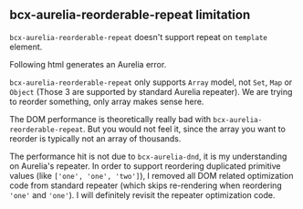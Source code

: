 ## bcx-aurelia-reorderable-repeat limitation

`bcx-aurelia-reorderable-repeat` doesn't support repeat on `template` element.

Following html generates an Aurelia error.
<div><code-viewer value="<template reorderable-repeat.for=&quot;obj of array&quot;>
  <!-- inner html -->
</template>" mode="html"></code-viewer></div>

`bcx-aurelia-reorderable-repeat` only supports `Array` model, not `Set`, `Map` or `Object` (Those 3 are supported by standard Aurelia repeater). We are trying to reorder something, only array makes sense here.

The DOM performance is theoretically really bad with `bcx-aurelia-reorderable-repeat`. But you would not feel it, since the array you want to reorder is typically not an array of thousands.

The performance hit is not due to `bcx-aurelia-dnd`, it is my understanding on Aurelia's repeater. In order to support reordering duplicated primitive values (like `['one', 'one', 'two']`), I removed all DOM related optimization code from standard repeater (which skips re-rendering when reordering `'one'` and `'one'`). I will definitely revisit the repeater optimization code.
